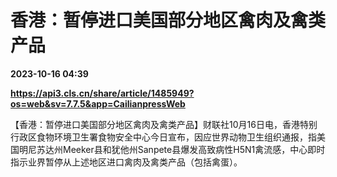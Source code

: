 # 香港：暂停进口美国部分地区禽肉及禽类产品

**2023-10-16 04:39**

**https://api3.cls.cn/share/article/1485949?os=web&sv=7.7.5&app=CailianpressWeb**

【香港：暂停进口美国部分地区禽肉及禽类产品】财联社10月16日电，香港特别行政区食物环境卫生署食物安全中心今日宣布，因应世界动物卫生组织通报，指美国明尼苏达州Meeker县和犹他州Sanpete县爆发高致病性H5N1禽流感，中心即时指示业界暂停从上述地区进口禽肉及禽类产品（包括禽蛋）。